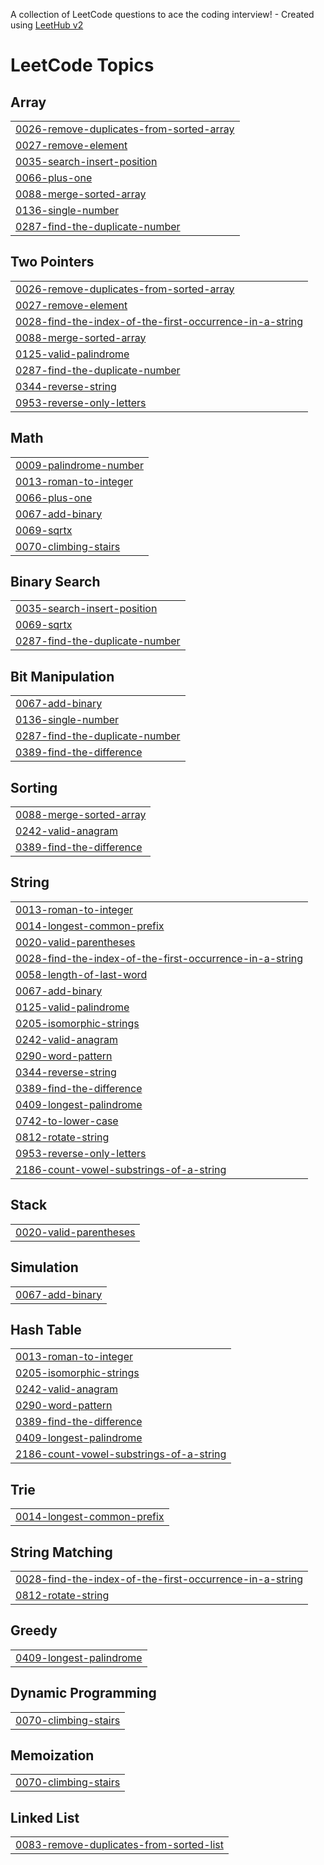 A collection of LeetCode questions to ace the coding interview! - Created using [LeetHub v2](https://github.com/arunbhardwaj/LeetHub-2.0)
<!---LeetCode Topics Start-->
# LeetCode Topics
## Array
|  |
| ------- |
| [0026-remove-duplicates-from-sorted-array](https://github.com/ashishmishra75/leetcode-Practise/tree/master/0026-remove-duplicates-from-sorted-array) |
| [0027-remove-element](https://github.com/ashishmishra75/leetcode-Practise/tree/master/0027-remove-element) |
| [0035-search-insert-position](https://github.com/ashishmishra75/leetcode-Practise/tree/master/0035-search-insert-position) |
| [0066-plus-one](https://github.com/ashishmishra75/leetcode-Practise/tree/master/0066-plus-one) |
| [0088-merge-sorted-array](https://github.com/ashishmishra75/leetcode-Practise/tree/master/0088-merge-sorted-array) |
| [0136-single-number](https://github.com/ashishmishra75/leetcode-Practise/tree/master/0136-single-number) |
| [0287-find-the-duplicate-number](https://github.com/ashishmishra75/leetcode-Practise/tree/master/0287-find-the-duplicate-number) |
## Two Pointers
|  |
| ------- |
| [0026-remove-duplicates-from-sorted-array](https://github.com/ashishmishra75/leetcode-Practise/tree/master/0026-remove-duplicates-from-sorted-array) |
| [0027-remove-element](https://github.com/ashishmishra75/leetcode-Practise/tree/master/0027-remove-element) |
| [0028-find-the-index-of-the-first-occurrence-in-a-string](https://github.com/ashishmishra75/leetcode-Practise/tree/master/0028-find-the-index-of-the-first-occurrence-in-a-string) |
| [0088-merge-sorted-array](https://github.com/ashishmishra75/leetcode-Practise/tree/master/0088-merge-sorted-array) |
| [0125-valid-palindrome](https://github.com/ashishmishra75/leetcode-Practise/tree/master/0125-valid-palindrome) |
| [0287-find-the-duplicate-number](https://github.com/ashishmishra75/leetcode-Practise/tree/master/0287-find-the-duplicate-number) |
| [0344-reverse-string](https://github.com/ashishmishra75/leetcode-Practise/tree/master/0344-reverse-string) |
| [0953-reverse-only-letters](https://github.com/ashishmishra75/leetcode-Practise/tree/master/0953-reverse-only-letters) |
## Math
|  |
| ------- |
| [0009-palindrome-number](https://github.com/ashishmishra75/leetcode-Practise/tree/master/0009-palindrome-number) |
| [0013-roman-to-integer](https://github.com/ashishmishra75/leetcode-Practise/tree/master/0013-roman-to-integer) |
| [0066-plus-one](https://github.com/ashishmishra75/leetcode-Practise/tree/master/0066-plus-one) |
| [0067-add-binary](https://github.com/ashishmishra75/leetcode-Practise/tree/master/0067-add-binary) |
| [0069-sqrtx](https://github.com/ashishmishra75/leetcode-Practise/tree/master/0069-sqrtx) |
| [0070-climbing-stairs](https://github.com/ashishmishra75/leetcode-Practise/tree/master/0070-climbing-stairs) |
## Binary Search
|  |
| ------- |
| [0035-search-insert-position](https://github.com/ashishmishra75/leetcode-Practise/tree/master/0035-search-insert-position) |
| [0069-sqrtx](https://github.com/ashishmishra75/leetcode-Practise/tree/master/0069-sqrtx) |
| [0287-find-the-duplicate-number](https://github.com/ashishmishra75/leetcode-Practise/tree/master/0287-find-the-duplicate-number) |
## Bit Manipulation
|  |
| ------- |
| [0067-add-binary](https://github.com/ashishmishra75/leetcode-Practise/tree/master/0067-add-binary) |
| [0136-single-number](https://github.com/ashishmishra75/leetcode-Practise/tree/master/0136-single-number) |
| [0287-find-the-duplicate-number](https://github.com/ashishmishra75/leetcode-Practise/tree/master/0287-find-the-duplicate-number) |
| [0389-find-the-difference](https://github.com/ashishmishra75/leetcode-Practise/tree/master/0389-find-the-difference) |
## Sorting
|  |
| ------- |
| [0088-merge-sorted-array](https://github.com/ashishmishra75/leetcode-Practise/tree/master/0088-merge-sorted-array) |
| [0242-valid-anagram](https://github.com/ashishmishra75/leetcode-Practise/tree/master/0242-valid-anagram) |
| [0389-find-the-difference](https://github.com/ashishmishra75/leetcode-Practise/tree/master/0389-find-the-difference) |
## String
|  |
| ------- |
| [0013-roman-to-integer](https://github.com/ashishmishra75/leetcode-Practise/tree/master/0013-roman-to-integer) |
| [0014-longest-common-prefix](https://github.com/ashishmishra75/leetcode-Practise/tree/master/0014-longest-common-prefix) |
| [0020-valid-parentheses](https://github.com/ashishmishra75/leetcode-Practise/tree/master/0020-valid-parentheses) |
| [0028-find-the-index-of-the-first-occurrence-in-a-string](https://github.com/ashishmishra75/leetcode-Practise/tree/master/0028-find-the-index-of-the-first-occurrence-in-a-string) |
| [0058-length-of-last-word](https://github.com/ashishmishra75/leetcode-Practise/tree/master/0058-length-of-last-word) |
| [0067-add-binary](https://github.com/ashishmishra75/leetcode-Practise/tree/master/0067-add-binary) |
| [0125-valid-palindrome](https://github.com/ashishmishra75/leetcode-Practise/tree/master/0125-valid-palindrome) |
| [0205-isomorphic-strings](https://github.com/ashishmishra75/leetcode-Practise/tree/master/0205-isomorphic-strings) |
| [0242-valid-anagram](https://github.com/ashishmishra75/leetcode-Practise/tree/master/0242-valid-anagram) |
| [0290-word-pattern](https://github.com/ashishmishra75/leetcode-Practise/tree/master/0290-word-pattern) |
| [0344-reverse-string](https://github.com/ashishmishra75/leetcode-Practise/tree/master/0344-reverse-string) |
| [0389-find-the-difference](https://github.com/ashishmishra75/leetcode-Practise/tree/master/0389-find-the-difference) |
| [0409-longest-palindrome](https://github.com/ashishmishra75/leetcode-Practise/tree/master/0409-longest-palindrome) |
| [0742-to-lower-case](https://github.com/ashishmishra75/leetcode-Practise/tree/master/0742-to-lower-case) |
| [0812-rotate-string](https://github.com/ashishmishra75/leetcode-Practise/tree/master/0812-rotate-string) |
| [0953-reverse-only-letters](https://github.com/ashishmishra75/leetcode-Practise/tree/master/0953-reverse-only-letters) |
| [2186-count-vowel-substrings-of-a-string](https://github.com/ashishmishra75/leetcode-Practise/tree/master/2186-count-vowel-substrings-of-a-string) |
## Stack
|  |
| ------- |
| [0020-valid-parentheses](https://github.com/ashishmishra75/leetcode-Practise/tree/master/0020-valid-parentheses) |
## Simulation
|  |
| ------- |
| [0067-add-binary](https://github.com/ashishmishra75/leetcode-Practise/tree/master/0067-add-binary) |
## Hash Table
|  |
| ------- |
| [0013-roman-to-integer](https://github.com/ashishmishra75/leetcode-Practise/tree/master/0013-roman-to-integer) |
| [0205-isomorphic-strings](https://github.com/ashishmishra75/leetcode-Practise/tree/master/0205-isomorphic-strings) |
| [0242-valid-anagram](https://github.com/ashishmishra75/leetcode-Practise/tree/master/0242-valid-anagram) |
| [0290-word-pattern](https://github.com/ashishmishra75/leetcode-Practise/tree/master/0290-word-pattern) |
| [0389-find-the-difference](https://github.com/ashishmishra75/leetcode-Practise/tree/master/0389-find-the-difference) |
| [0409-longest-palindrome](https://github.com/ashishmishra75/leetcode-Practise/tree/master/0409-longest-palindrome) |
| [2186-count-vowel-substrings-of-a-string](https://github.com/ashishmishra75/leetcode-Practise/tree/master/2186-count-vowel-substrings-of-a-string) |
## Trie
|  |
| ------- |
| [0014-longest-common-prefix](https://github.com/ashishmishra75/leetcode-Practise/tree/master/0014-longest-common-prefix) |
## String Matching
|  |
| ------- |
| [0028-find-the-index-of-the-first-occurrence-in-a-string](https://github.com/ashishmishra75/leetcode-Practise/tree/master/0028-find-the-index-of-the-first-occurrence-in-a-string) |
| [0812-rotate-string](https://github.com/ashishmishra75/leetcode-Practise/tree/master/0812-rotate-string) |
## Greedy
|  |
| ------- |
| [0409-longest-palindrome](https://github.com/ashishmishra75/leetcode-Practise/tree/master/0409-longest-palindrome) |
## Dynamic Programming
|  |
| ------- |
| [0070-climbing-stairs](https://github.com/ashishmishra75/leetcode-Practise/tree/master/0070-climbing-stairs) |
## Memoization
|  |
| ------- |
| [0070-climbing-stairs](https://github.com/ashishmishra75/leetcode-Practise/tree/master/0070-climbing-stairs) |
## Linked List
|  |
| ------- |
| [0083-remove-duplicates-from-sorted-list](https://github.com/ashishmishra75/leetcode-Practise/tree/master/0083-remove-duplicates-from-sorted-list) |
<!---LeetCode Topics End-->